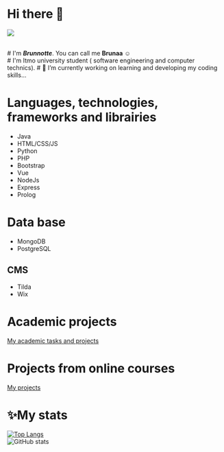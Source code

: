 ## <h1>Hi there 👋</h1>
<p>
  <img src = "https://user-images.githubusercontent.com/82088279/177901847-89d24bcf-564f-45b6-a77f-09d92f624a1f.gif" align = "center">
</p><br/>
# I'm <strong><i>Brunnotte</i></strong>. You can call me <strong>Brunaa</strong> ☺️<br/>
# I'm Itmo university student ( software engineering and computer technics).
# 🔭 I’m currently working on learning and developing my coding skills...

## <h1>Languages, technologies, frameworks and librairies</h1>
- Java
- HTML/CSS/JS
- Python
- PHP
- Bootstrap
- Vue
- NodeJs
- Express
- Prolog

## <h1>Data base</h1>
- MongoDB
- PostgreSQL

## CMS
- Tilda
- Wix

## <h1>Academic projects</h1>
[My academic tasks and projects](https://gitlab.se.ifmo.ru/briseisse)

## <h1>Projects from online courses</h1>
[My projects](hhttps://github.com/sabahoth-Exercises)


## <h1>✨My stats</h1>
[![Top Langs](https://github-readme-stats.vercel.app/api/top-langs/?username=sabahoth01&layout=compact)](https://github.com/sabahoth01/github-readme-stats)<br/>
![GitHub stats](https://github-readme-stats.vercel.app/api?username=sabahoth01&show_icons=true&theme=radical)

<!--
**sabahoth01/sabahoth01** is a ✨ _special_ ✨ repository because its `README.md` (this file) appears on your GitHub profile.

Here are some ideas to get you started:

- 🔭 I’m currently working on ...
- 🌱 I’m currently learning ...
- 👯 I’m looking to collaborate on ...
- 🤔 I’m looking for help with ...
- 💬 Ask me about ...
- 📫 How to reach me: ...
- 😄 Pronouns: ...
- ⚡ Fun fact: ...
-->
